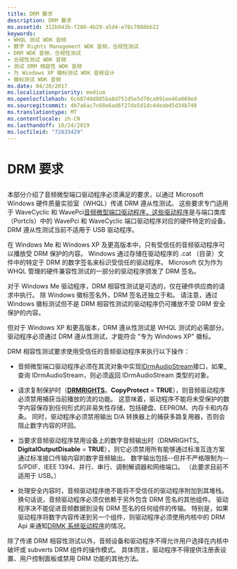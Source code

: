 ```yaml
---
title: DRM 要求
description: DRM 要求
ms.assetid: 312b943b-f280-4b29-a5d4-e78c7088bb22
keywords:
- WHQL 测试 WDK 音频
- 数字 Rights Management WDK 音频，合规性测试
- DRM WDK 音频，合规性测试
- 合规性测试 WDK 音频
- 测试 DRM 相容性 WDK 音频
- 为 Windows XP 徽标测试 WDK 音频设计
- 徽标测试 WDK 音频
ms.date: 04/20/2017
ms.localizationpriority: medium
ms.openlocfilehash: 6c68740d885ba8d751d5e5d70ca891ee46a069ed
ms.sourcegitcommit: 4b7a6ac7c68e6ad6f27da5d1dc4deabd5d34b748
ms.translationtype: MT
ms.contentlocale: zh-CN
ms.lasthandoff: 10/24/2019
ms.locfileid: "72833429"
---
```

# <a name="drm-requirements"></a>DRM 要求


## <span id="drm_requirements"></span><span id="DRM_REQUIREMENTS"></span>


本部分介绍了音频微型端口驱动程序必须满足的要求，以通过 Microsoft Windows 硬件质量实验室（WHQL）传递 DRM 遵从性测试。 这些要求专门适用于 WaveCyclic 和 WavePci[音频微型端口驱动程序，这些驱动程序](audio-miniport-drivers.md)是与端口类库（Portcls）中的 WavePci 和 WaveCyclic 端口驱动程序对应的硬件特定的设备。 DRM 遵从性测试当前不适用于 USB 驱动程序。

在 Windows Me 和 Windows XP 及更高版本中，只有受信任的音频驱动程序可以播放受 DRM 保护的内容。 Windows 通过存储在驱动程序的 .cat （目录）文件中的特定于 DRM 的数字签名来标识受信任的驱动程序。 Microsoft 仅为作为 WHQL 管理的硬件兼容性测试的一部分的驱动程序颁发了 DRM 签名。

对于 Windows Me 驱动程序，DRM 相容性测试是可选的，仅在硬件供应商的请求中执行。 除 Windows 徽标签名外，DRM 签名还独立于和。 请注意，通过 Windows 徽标测试但不是 DRM 相容性测试的驱动程序仍可播放不受 DRM 安全保护的内容。

但对于 Windows XP 和更高版本，DRM 遵从性测试是 WHQL 测试的必需部分。 驱动程序必须通过 DRM 遵从性测试，才能符合 "专为 Windows XP" 徽标。

DRM 相容性测试要求使用受信任的音频驱动程序来执行以下操作：

-   音频微型端口驱动程序必须在其流对象中实现[IDrmAudioStream](https://docs.microsoft.com/windows-hardware/drivers/ddi/drmk/nn-drmk-idrmaudiostream)接口，如果\_查询 IDrmAudioStream，则必须返回 IDrmAudioStream 类型的对象。

-   请求复制保护时（[**DRMRIGHTS**](https://docs.microsoft.com/windows-hardware/drivers/ddi/drmk/ns-drmk-tagdrmrights)。**CopyProtect** = **TRUE**），则音频驱动程序必须禁用捕获当前播放的流的功能。 这意味着，驱动程序不能将未受保护的数字内容保存到任何形式的非易失性存储，包括硬盘、EEPROM、内存卡和内存条。 同时，驱动程序必须禁用输出 D/A 转换器上的捕获多路复用器，否则会阻止数字内容的环回。

-   当要求音频驱动程序禁用设备上的数字音频输出时（DRMRIGHTS。**DigitalOutputDisable** = **TRUE**），则它必须禁用所有能够通过标准互连方案通过标准接口传输内容的数字音频输出。 数字输出包括--但并不严格限制为--S/PDIF、IEEE 1394、并行、串行、调制解调器和网络端口。 （此要求目前不适用于 USB。）

-   处理安全内容时，音频驱动程序绝不能将不受信任的驱动程序附加到其堆栈。 换句话说，音频驱动程序必须仅依赖于另外包含 DRM 签名的其他组件。 驱动程序决不能促进音频数据到没有 DRM 签名的任何组件的传输。 特别是，如果驱动程序将数字内容传递到另一个组件，则驱动程序必须使用内核中的 DRM Api 来通知[DRMK 系统驱动程序](kernel-mode-wdm-audio-components.md#drmk_system_driver)的情况。

除了传递 DRM 相容性测试以外，音频设备和驱动程序不得允许用户选择在内核中破坏或 subverts DRM 组件的操作模式。 具体而言，驱动程序不得提供注册表设置、用户控制面板或禁用 DRM 功能的其他方法。

 

 




